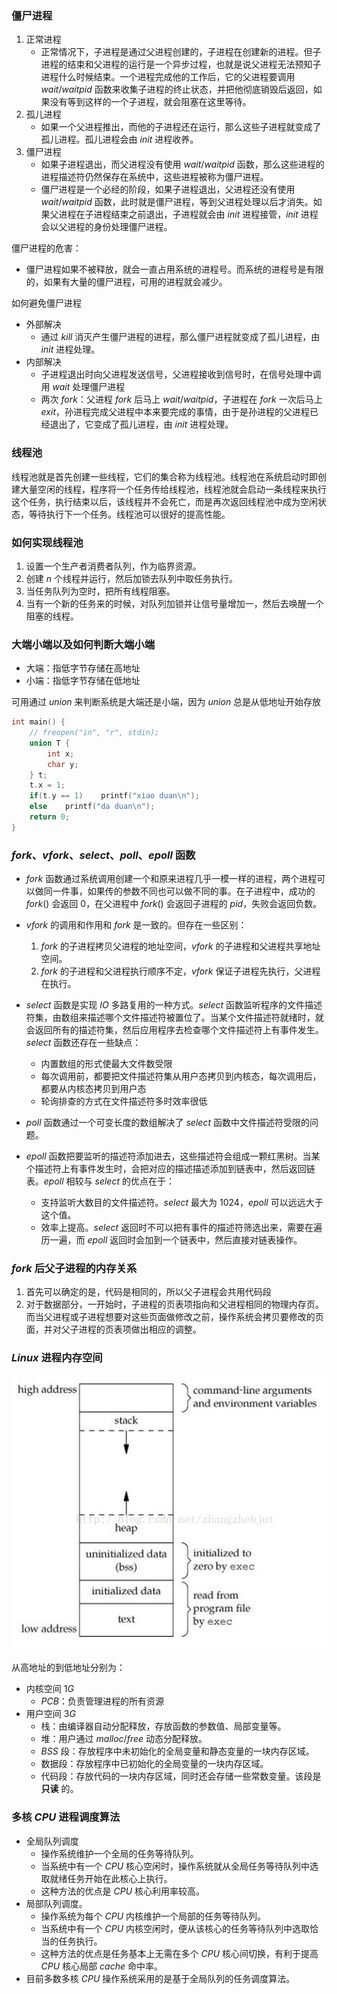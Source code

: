 ### 僵尸进程
1. 正常进程
   - 正常情况下，子进程是通过父进程创建的，子进程在创建新的进程。但子进程的结束和父进程的运行是一个异步过程，也就是说父进程无法预知子进程什么时候结束。一个进程完成他的工作后，它的父进程要调用 $wait/waitpid$ 函数来收集子进程的终止状态，并把他彻底销毁后返回，如果没有等到这样的一个子进程，就会阻塞在这里等待。
2. 孤儿进程
   - 如果一个父进程推出，而他的子进程还在运行，那么这些子进程就变成了孤儿进程。孤儿进程会由 $init$ 进程收养。
3. 僵尸进程
   - 如果子进程退出，而父进程没有使用 $wait/waitpid$ 函数，那么这些进程的进程描述符仍然保存在系统中，这些进程被称为僵尸进程。
   - 僵尸进程是一个必经的阶段，如果子进程退出，父进程还没有使用 $wait/waitpid$ 函数，此时就是僵尸进程，等到父进程处理以后才消失。如果父进程在子进程结束之前退出，子进程就会由 $init$ 进程接管，$init$ 进程会以父进程的身份处理僵尸进程。

僵尸进程的危害：
- 僵尸进程如果不被释放，就会一直占用系统的进程号。而系统的进程号是有限的，如果有大量的僵尸进程，可用的进程就会减少。

如何避免僵尸进程
- 外部解决
  - 通过 $kill$ 消灭产生僵尸进程的进程，那么僵尸进程就变成了孤儿进程，由 $init$ 进程处理。
- 内部解决
  - 子进程退出时向父进程发送信号，父进程接收到信号时，在信号处理中调用 $wait$ 处理僵尸进程
  - 两次 $fork$：父进程 $fork$ 后马上 $wait/waitpid$，子进程在 $fork$ 一次后马上 $exit$，孙进程完成父进程中本来要完成的事情，由于是孙进程的父进程已经退出了，它变成了孤儿进程，由 $init$ 进程处理。

### 线程池
线程池就是首先创建一些线程，它们的集合称为线程池。线程池在系统启动时即创建大量空闲的线程，程序将一个任务传给线程池，线程池就会启动一条线程来执行这个任务，执行结束以后，该线程并不会死亡，而是再次返回线程池中成为空闲状态，等待执行下一个任务。线程池可以很好的提高性能。

### 如何实现线程池
1. 设置一个生产者消费者队列，作为临界资源。
2. 创建 $n$ 个线程并运行，然后加锁去队列中取任务执行。
3. 当任务队列为空时，把所有线程阻塞。
4. 当有一个新的任务来的时候，对队列加锁并让信号量增加一，然后去唤醒一个阻塞的线程。

### 大端小端以及如何判断大端小端
- 大端：指低字节存储在高地址
- 小端：指低字节存储在低地址

可用通过 $union$ 来判断系统是大端还是小端，因为 $union$ 总是从低地址开始存放
```cpp
int main() {
	// freopen("in", "r", stdin);
	union T {
		int x;
		char y;
	} t;
	t.x = 1;
	if(t.y == 1)	printf("xiao duan\n");
	else	printf("da duan\n");
	return 0;
}
```

### $fork、vfork、select、poll、epoll$ 函数
- $fork$ 函数通过系统调用创建一个和原来进程几乎一模一样的进程，两个进程可以做同一件事，如果传的参数不同也可以做不同的事。在子进程中，成功的 $fork()$ 会返回 $0$，在父进程中 $fork()$ 会返回子进程的 $pid$，失败会返回负数。

- $vfork$ 的调用和作用和 $fork$ 是一致的。但存在一些区别：
  1. $fork$ 的子进程拷贝父进程的地址空间，$vfork$ 的子进程和父进程共享地址空间。
  2. $fork$ 的子进程和父进程执行顺序不定，$vfork$ 保证子进程先执行，父进程在执行。

- $select$ 函数是实现 $IO$ 多路复用的一种方式。$select$ 函数监听程序的文件描述符集，由数组来描述哪个文件描述符被置位了。当某个文件描述符就绪时，就会返回所有的描述符集，然后应用程序去检查哪个文件描述符上有事件发生。$select$ 函数还存在一些缺点：
  - 内置数组的形式使最大文件数受限
  - 每次调用前，都要把文件描述符集从用户态拷贝到内核态，每次调用后，都要从内核态拷贝到用户态
  - 轮询排查的方式在文件描述符多时效率很低

- $poll$ 函数通过一个可变长度的数组解决了 $select$ 函数中文件描述符受限的问题。

- $epoll$ 函数把要监听的描述符添加进去，这些描述符会组成一颗红黑树。当某个描述符上有事件发生时，会把对应的描述描述添加到链表中，然后返回链表。$epoll$ 相较与 $select$ 的优点在于：
   - 支持监听大数目的文件描述符。$select$ 最大为 $1024$，$epoll$ 可以远远大于这个值。
   - 效率上提高。$select$ 返回时不可以把有事件的描述符筛选出来，需要在遍历一遍，而 $epoll$ 返回时会加到一个链表中，然后直接对链表操作。

### $fork$ 后父子进程的内存关系
1. 首先可以确定的是，代码是相同的，所以父子进程会共用代码段
2. 对于数据部分，一开始时，子进程的页表项指向和父进程相同的物理内存页。而当父进程或子进程想要对这些页面做修改之前，操作系统会拷贝要修改的页面，并对父子进程的页表项做出相应的调整。

### $Linux$ 进程内存空间
![](进程内存空间.jpg)

从高地址的到低地址分别为：
- 内核空间 $1G$
  - $PCB$：负责管理进程的所有资源
- 用户空间 $3G$
  - 栈：由编译器自动分配释放，存放函数的参数值、局部变量等。
  - 堆：用户通过 $malloc/free$ 动态分配释放。
  - $BSS$ 段：存放程序中未初始化的全局变量和静态变量的一块内存区域。
  - 数据段：存放程序中已初始化的全局变量的一块内存区域。
  - 代码段：存放代码的一块内存区域，同时还会存储一些常数变量。该段是 **只读** 的。

### 多核 $CPU$ 进程调度算法
- 全局队列调度
  - 操作系统维护一个全局的任务等待队列。
  - 当系统中有一个 $CPU$ 核心空闲时，操作系统就从全局任务等待队列中选取就绪任务开始在此核心上执行。
  - 这种方法的优点是 $CPU$ 核心利用率较高。
- 局部队列调度。
  - 操作系统为每个 $CPU$ 内核维护一个局部的任务等待队列。
  - 当系统中有一个 $CPU$ 内核空闲时，便从该核心的任务等待队列中选取恰当的任务执行。
  - 这种方法的优点是任务基本上无需在多个 $CPU$ 核心间切换，有利于提高 $CPU$ 核心局部 $cache$ 命中率。
- 目前多数多核 $CPU$ 操作系统采用的是基于全局队列的任务调度算法。